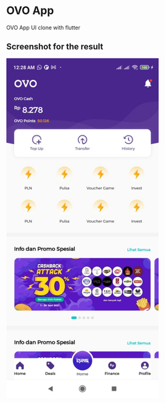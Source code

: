 # OVO App

OVO App UI clone with flutter

## Screenshot for the result

<p float="left">
  <img src= "OVO%20App%20UI.jpeg" width=400>
</p>
